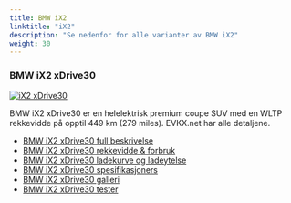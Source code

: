 ```yaml
---
title: BMW iX2
linktitle: "iX2"
description: "Se nedenfor for alle varianter av BMW iX2"
weight: 30
---
```

### BMW iX2 xDrive30

<a href="ix2_xdrive30/"><img src="https://media.evkx.net/multimedia/models/bmw/ix2/ix2_xdrive30/main_1_st.jpg" class="img-fluid" alt="iX2 xDrive30" ></a>

BMW iX2 xDrive30 er en helelektrisk premium coupe SUV med en WLTP rekkevidde på opptil 449 km (279 miles). EVKX.net har alle detaljene. 

- [BMW iX2 xDrive30 full beskrivelse](ix2_xdrive30/)
- [BMW iX2 xDrive30 rekkevidde & forbruk](ix2_xdrive30/rangeandconsumption/)
- [BMW iX2 xDrive30 ladekurve og ladeytelse](ix2_xdrive30/chargingcurve/)
- [BMW iX2 xDrive30 spesifikasjoners](ix2_xdrive30/specifications/)
- [BMW iX2 xDrive30 galleri](ix2_xdrive30/gallery/)
- [BMW iX2 xDrive30 tester](ix2_xdrive30/reviews/)

